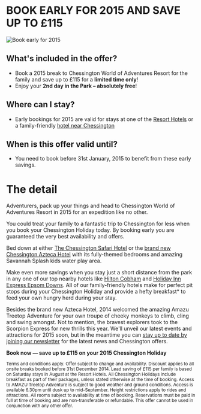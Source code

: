 # BOOK EARLY FOR 2015 AND SAVE UP TO £115
![Book early for 2015](http://chessingtonholidays.merlinbreaks.co.uk/images/masterChessington/offers/banners/early-booking-offer-2015.jpg)

## What's included in the offer?
- Book a 2015 break to Chessington World of Adventures Resort for the family and save up to £115 for a **limited time only**!
- Enjoy your **2nd day in the Park – absolutely free**!

## Where can I stay?
- Early bookings for 2015 are valid for stays at one of the [Resort Hotels](#) or a family-friendly [hotel near Chessington](#)

## When is this offer valid until?
- You need to book before 31st January, 2015 to benefit from these early savings. 

# The detail

Adventurers, pack up your things and head to Chessington World of Adventures Resort in 2015 for an expedition like no other.

You could treat your family to a fantastic trip to Chessington for less when you book your Chessington Holiday today. By booking early you are guaranteed the very best availability and offers.

Bed down at either <a href="http://www.chessingtonholidays.co.uk/hotels/safari-resort-hotel.html">The Chessington Safari Hotel</a> or the <a href="http://www.chessingtonholidays.co.uk/hotels/chessington-azteca-hotel.html"> brand new Chessington Azteca Hotel</a> with its fully-themed bedrooms and amazing Savannah Splash kids water play area.

Make even more savings when you stay just a short distance from the park in any one of our top nearby hotels like <a href="http://www.chessingtonholidays.co.uk/hotels/hilton-cobham.html">Hilton Cobham</a> and <a href="http://www.chessingtonholidays.co.uk/hotels/holiday-inn-express-epsom-downs.html">Holiday Inn Express Epsom Downs</a>. All of our family-friendly hotels make for perfect pit stops during your Chessington Holiday and provide a hefty breakfast* to feed your own hungry herd during your stay. 

Besides the brand new Azteca Hotel, 2014 welcomed the amazing Amazu Treetop Adventure for your own troupe of cheeky monkeys to climb, cling and swing amongst. Not to mention, the bravest explorers took to the Scorpion Express for new thrills this year. We'll unveil our latest events and attractions for 2015 soon, but in the meantime you can <a href="http://www.chessingtonholidays.co.uk/whats-new-2015.html">stay up to date by joining our newsletter</a> for the latest news and Chessington offers.

**Book now — save up to £115 on your 2015 Chessington Holiday**

<small>Terms and conditions apply. Offer subject to change and availability. Discount applies to all onsite breaks booked before 31st December 2014. Lead saving of £115 per family is based on Saturday stays in August at the Resort Hotels. All Chessington Holidays include breakfast as part of their packages, unless stated otherwise at the time of booking. Access to AMAZU Treetop Adventure is subject to good weather and ground conditions. Access is available 6.30pm until dusk up to mid-September. Height restrictions apply to rides and attractions. All rooms subject to availability at time of booking. Reservations must be paid in full at time of booking and are non-transferable or refundable. This offer cannot be used in conjunction with any other offer.</small>